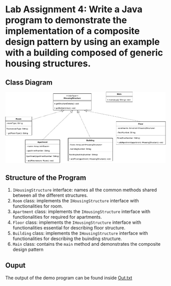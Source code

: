 # Lab Assignment 4: Write a Java program to demonstrate the implementation of a composite design pattern by using an example with a building composed of generic housing structures.



## Class Diagram
<img src="composite_pattern_class_diagram.png"/>



## Structure of the Program

1. `IHousingStructure` interface: names all the common methods shared between all the different structures.
1. `Room` class: implements the `IHousingStructure` interface with functionalities for room.
1. `Apartment` class: implements the `IHousingStructure` interface with functionalities for required for apartments.
1. `Floor` class: implements the `IHousingStructure` interface with functionalities essential for describing floor structure.
1. `Building` class: implements the `IHousingStructure` interface with functionalities for describing the buinding structure.
1. `Main` class: contains the `main` method and demonstrates the composite design pattern


## Ouput
The output of the demo program can be found inside <a href="Output.txt">Out.txt</a>